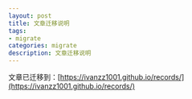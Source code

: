 ```yaml
---
layout: post
title: 文章迁移说明
tags:
- migrate
categories: migrate
description: 文章迁移说明
---
```



文章已迁移到：[https://ivanzz1001.github.io/records/](https://ivanzz1001.github.io/records/)
